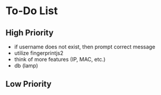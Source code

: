 # To-Do List

## High Priority
- if username does not exist, then prompt correct message
- utilize fingerprintjs2
- think of more features (IP, MAC, etc.)
- db (lamp)

## Low Priority

